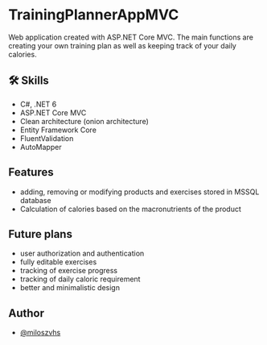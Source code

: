 
# TrainingPlannerAppMVC

Web application created with ASP.NET Core MVC.
The main functions are creating your own training plan as well as keeping track of your daily calories.

## 🛠 Skills
- C#, .NET 6
- ASP.NET Core MVC
- Clean architecture (onion architecture)
- Entity Framework Core
- FluentValidation
- AutoMapper 


## Features

- adding, removing or modifying products and exercises stored in MSSQL database
- Calculation of calories based on the macronutrients of the product

## Future plans
- user authorization and authentication
- fully editable exercises
- tracking of exercise progress
- tracking of daily caloric requirement
- better and minimalistic design 


## Author

- [@miloszvhs](https://www.github.com/miloszvhs)

